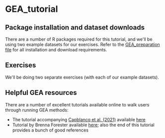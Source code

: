 # GEA_tutorial

## Package installation and dataset downloads

There are a number of R packages required for this tutorial, and we'll be using two example datasets for our exercises. Refer to the [GEA_preparation file](https://github.com/eachambers/GEA_tutorial/blob/main/GEA_preparation.Rmd) for all installation and download requirements.

## Exercises

We'll be doing two separate exercises (with each of our example datasets).

## Helpful GEA resources

There are a number of excellent tutorials available online to walk users through running GEA methods:
- The tutorial accompanying [Capblancq et al. (2021)](https://besjournals.onlinelibrary.wiley.com/doi/10.1111/2041-210X.13722) available [here](https://github.com/Capblancq/RDA-landscape-genomics/tree/main)
- Tutorial by Brenna Forester available [here](https://popgen.nescent.org/2018-03-27_RDA_GEA.html); also the end of this tutorial provides a bunch of good references
